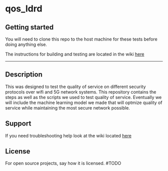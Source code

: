 # qos_ldrd



## Getting started
You will need to clone this repo to the host machine for these tests before doing anything else.

The instructions for building and testing are located in the wiki [here](https://hpcgitlab.hpc.inl.gov/DAV/qos_ldrd/-/wikis/home)

***

## Description
This was designed to test the quality of service on different security protocols over wifi and 5G network systems. This repository contains the steps as well as the scripts we used to test quality of service. Eventually we will include the machine learning model we made that will optmize quality of service while maintaining the most secure network possible.

## Support
If you need troubleshooting help look at the wiki located [here](https://hpcgitlab.hpc.inl.gov/DAV/qos_ldrd/-/wikis/home)

## License
For open source projects, say how it is licensed. #TODO
